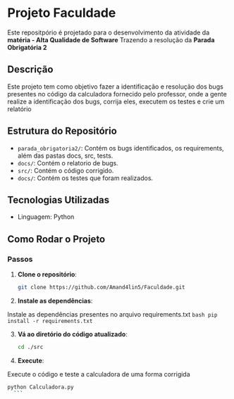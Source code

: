 # Projeto Faculdade

Este repositpório é projetado para o desenvolvimento da atividade da **matéria - Alta Qualidade de Software** Trazendo a resolução da **Parada Obrigatória 2**

## Descrição

Este projeto tem como objetivo fazer a identificação e resolução dos bugs presentes no código da calculadora fornecido pelo professor, onde a gente realize a identificação dos bugs, corrija eles, executem os testes e crie um relatório

## Estrutura do Repositório

- `parada_obrigatoria2/`: Contém os bugs identificados, os requirements, além das pastas docs, src, tests.
- `docs/`: Contém o relatorio de bugs.
- `src/`: Contém o código corrigido.
- `docs/`: Contém os testes que foram realizados.

## Tecnologias Utilizadas

- Linguagem: Python

## Como Rodar o Projeto

### Passos

1. **Clone o repositório**:

    ```bash
    git clone https://github.com/Amand4lin5/Faculdade.git
    ```

2. **Instale as dependências**:

  Instale as dependências presentes no arquivo requirements.txt
    ```bash
    pip install -r requirements.txt
    ```

3. **Vá ao diretório do código atualizado**:

    ```bash
    cd ./src
    ```

4. **Execute**:

  Execute o código e teste a calculadora de uma forma corrigida
  
  ```bash
  python Calculadora.py
    ```


